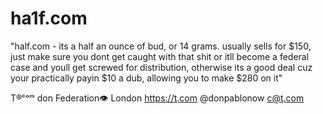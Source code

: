 # ha1f.com

"half.com - its a half an ounce of bud, or 14 grams. usually sells for $150, just make sure you dont get caught with
that shit or itll become a federal case and youll get screwed for distribution, otherwise its a good deal cuz your
practically payin $10 a dub, allowing you to make $280 on it"

T®ᶜᵒᵐ don Federation👁 London https://ţ.com @donpablonow c@ţ.com